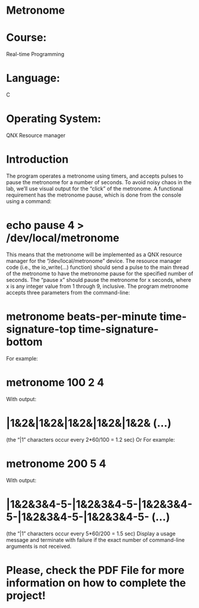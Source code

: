 # Metronome
# Course: 
Real-time Programming
# Language: 
C
# Operating System: 
QNX Resource manager

# Introduction
The program operates a metronome using timers, and accepts pulses to pause the metronome for a number of seconds. To avoid noisy chaos in the lab, we’ll use visual output for the “click” of the metronome. A functional requirement has the metronome pause, which is done from the console using a command:
# echo pause 4 > /dev/local/metronome
This means that the metronome will be implemented as a QNX resource manager for the “/dev/local/metronome” device. The resource manager code (i.e., the io_write(…) function) should send a pulse to the main thread of the metronome to have the metronome pause for the specified number of seconds. The “pause x” should pause the metronome for x seconds, where x is any integer value from 1 through 9, inclusive.
The program metronome accepts three parameters from the command-line:
# metronome beats-per-minute time-signature-top time-signature-bottom
For example: 
# metronome 100 2 4
With output: 
# |1&2&<nl>|1&2&<nl>|1&2&<nl>|1&2&<nl>|1&2& (…)
(the “|1” characters occur every 2*60/100 = 1.2 sec)
Or
For example: 
# metronome 200 5 4
With output: 
# |1&2&3&4-5-<nl>|1&2&3&4-5-<nl>|1&2&3&4-5-<nl>|1&2&3&4-5-<nl>|1&2&3&4-5-<nl> (…)
(the “|1” characters occur every 5*60/200 = 1.5 sec)
Display a usage message and terminate with failure if the exact number of command-line arguments is not received.

# Please,  check the PDF File for more information on how to complete the project!



